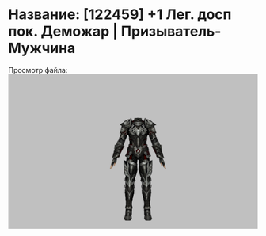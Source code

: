 # Название: [122459] +1 Лег. досп пок. Деможар | Призыватель-Мужчина

Просмотр файла:
![p080034.png](p080034.png)